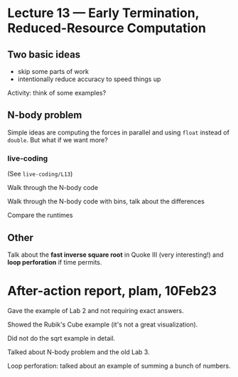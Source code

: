# Lecture 13 — Early Termination, Reduced-Resource Computation

## Two basic ideas

- skip some parts of work
- intentionally reduce accuracy to speed things up

Activity: think of some examples?

## N-body problem

Simple ideas are computing the forces in parallel and using `float` instead of
`double`. But what if we want more?

### live-coding

(See `live-coding/L13`)

Walk through the N-body code

Walk through the N-body code with bins, talk about the differences

Compare the runtimes

## Other

Talk about the **fast inverse square root** in Quoke III (very interesting!) and
**loop perforation** if time permits.

# After-action report, plam, 10Feb23

Gave the example of Lab 2 and not requiring exact answers.

Showed the Rubik's Cube example (it's not a great visualization).

Did not do the sqrt example in detail.

Talked about N-body problem and the old Lab 3.

Loop perforation: talked about an example of summing a bunch of numbers.

